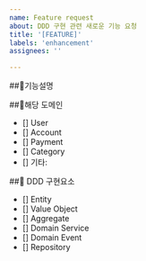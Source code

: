```yaml
---
name: Feature request
about: DDD 구현 관련 새로운 기능 요청
title: '[FEATURE]'
labels: 'enhancement'
assignees: ''

---
```


##📃기능설명
<!-- 구현하고자 하는 기능에 대해 명확히 설명해주세요 -->

##📗해당 도메인
- [] User
- [] Account
- [] Payment
- [] Category
- [] 기타:

##📣 DDD 구현요소
- [] Entity
- [] Value Object
- [] Aggregate
- [] Domain Service
- [] Domain Event
- [] Repository
